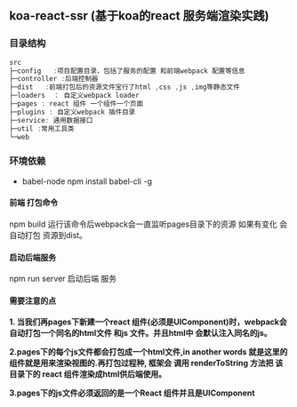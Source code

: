 ##  koa-react-ssr (基于koa的react 服务端渲染实践)

### 目录结构
``` javascript
src
├─config   :项目配置目录，包括了服务的配置 和前端webpack 配置等信息
├─controller :后端控制器
├─dist   :前端打包后的资源文件宝行了html ,css ,js ,img等静态文件
├─loaders  ： 自定义webpack loader 
├─pages : react 组件 一个组件一个页面
├─plugins : 自定义webpack 插件目录
├─service: 通用数据接口
├─util :常用工具类
└─web 
```

### 环境依赖


- babel-node 
  npm install babel-cli -g


#### 前端 打包命令
  npm build  运行该命令后webpack会一直监听pages目录下的资源 如果有变化 会自动打包 资源到dist。
  
#### 启动后端服务
  npm run server  启动后端 服务
#### 需要注意的点
  <p><strong>1.
    当我们再pages下新建一个react 组件(必须是UIComponent)时，webpack会
    自动打包一个同名的html文件 和js 文件。并且html中 会默认注入同名的js。
  </strong></p>
  <p><strong>2.pages下的每个js文件都会打包成一个html文件,in another words 就是这里的组件就是用来渲染视图的.再打包过程种, 框架会 调用 renderToString 方法把 该目录下的 react 组件渲染成html供后端使用。</strong></p>
  <p><strong>
    3.pages下的js文件必须返回的是一个React 组件并且是UIComponent
  </strong></p>



  